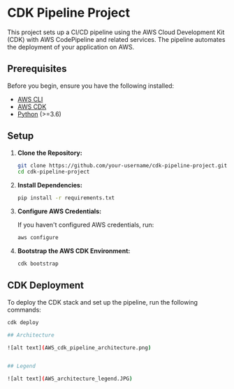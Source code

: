 # CDK Pipeline Project

This project sets up a CI/CD pipeline using the AWS Cloud Development Kit (CDK) with AWS CodePipeline and related services. The pipeline automates the deployment of your application on AWS.

## Prerequisites

Before you begin, ensure you have the following installed:

- [AWS CLI](https://aws.amazon.com/cli/)
- [AWS CDK](https://aws.amazon.com/cdk/)
- [Python](https://www.python.org/) (>=3.6)

## Setup

1. **Clone the Repository:**

    ```bash
    git clone https://github.com/your-username/cdk-pipeline-project.git
    cd cdk-pipeline-project
    ```

2. **Install Dependencies:**

    ```bash
    pip install -r requirements.txt
    ```

3. **Configure AWS Credentials:**

    If you haven't configured AWS credentials, run:

    ```bash
    aws configure
    ```

4. **Bootstrap the AWS CDK Environment:**

    ```bash
    cdk bootstrap
    ```

## CDK Deployment

To deploy the CDK stack and set up the pipeline, run the following commands:

```bash
cdk deploy

## Architecture

![alt text](AWS_cdk_pipeline_architecture.png)


## Legend

![alt text](AWS_architecture_legend.JPG)


